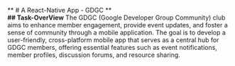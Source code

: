 ** # A React-Native App - GDGC **
<br/>
**## Task-OverView**
The GDGC (Google Developer Group Community) club aims to enhance member engagement, provide event updates, and foster a sense of community through a mobile application. The goal is to develop a user-friendly, cross-platform mobile app that serves as a central hub for GDGC members, offering essential features such as event notifications, member profiles, discussion forums, and resource sharing.
